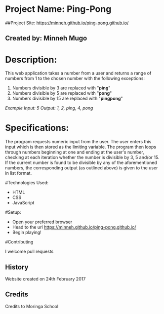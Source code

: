 # Project Name: Ping-Pong

##Project Site: <https://minneh.github.io/ping-pong.github.io/>

## Created by: Minneh Mugo

# Description:

This web application takes a number from a user and returns a range of numbers from 1 to the chosen number with the following exceptions:

1. Numbers divisible by 3 are replaced with "**ping**"
2. Numbers divisible by 5 are replaced with "**pong**"
3. Numbers divisible by 15 are replaced with "**pingpong**"

_Example Input: 5_ _Output: 1, 2, ping, 4, pong_

# Specifications:
The program requests numeric input from the user.
The user enters this input which is then stored as the limiting variable.
The program then loops through numbers beginning at one and ending at the user's number, checking at each iteration whether the number is divisible by 3, 5 and/or 15. If the current number is found to be divisible by any of the aforementioned numbers, the corresponding output (as outlined above) is given to the user in list format.

#Technologies Used:
- HTML
- CSS
- JavaScript

#Setup:
- Open your preferred browser
- Head to the url https://minneh.github.io/ping-pong.github.io/
- Begin playing!

#Contributing

I welcome pull requests

## History

Website created on 24th February 2017

## Credits

Credits to Moringa School
